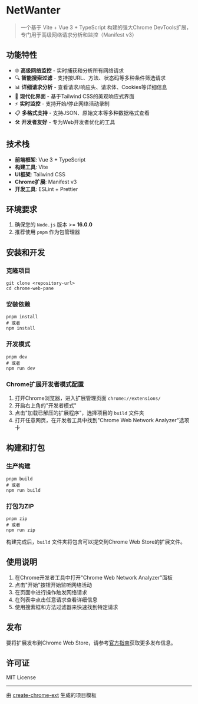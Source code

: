 # NetWanter

> 一个基于 Vite + Vue 3 + TypeScript 构建的强大Chrome DevTools扩展，专门用于高级网络请求分析和监控（Manifest v3）

## 功能特性

- 🌐 **高级网络监控** - 实时捕获和分析所有网络请求
- 🔍 **智能搜索过滤** - 支持按URL、方法、状态码等多种条件筛选请求
- 📊 **详细请求分析** - 查看请求/响应头、请求体、Cookies等详细信息
- 🎨 **现代化界面** - 基于Tailwind CSS的美观响应式界面
- ⚡ **实时监控** - 支持开始/停止网络活动录制
- 📋 **多格式支持** - 支持JSON、原始文本等多种数据格式查看
- 🛠️ **开发者友好** - 专为Web开发者优化的工具

## 技术栈

- **前端框架**: Vue 3 + TypeScript
- **构建工具**: Vite
- **UI框架**: Tailwind CSS
- **Chrome扩展**: Manifest v3
- **开发工具**: ESLint + Prettier

## 环境要求

1. 确保您的 `Node.js` 版本 >= **16.0.0**
2. 推荐使用 `pnpm` 作为包管理器

## 安装和开发

### 克隆项目

```shell
git clone <repository-url>
cd chrome-web-pane
```

### 安装依赖

```shell
pnpm install
# 或者
npm install
```

### 开发模式

```shell
pnpm dev
# 或者
npm run dev
```

### Chrome扩展开发者模式配置

1. 打开Chrome浏览器，进入扩展管理页面 `chrome://extensions/`
2. 开启右上角的"开发者模式"
3. 点击"加载已解压的扩展程序"，选择项目的 `build` 文件夹
4. 打开任意网页，在开发者工具中找到"Chrome Web Network Analyzer"选项卡

## 构建和打包

### 生产构建

```shell
pnpm build
# 或者
npm run build
```

### 打包为ZIP

```shell
pnpm zip
# 或者
npm run zip
```

构建完成后，`build` 文件夹将包含可以提交到Chrome Web Store的扩展文件。

## 使用说明

1. 在Chrome开发者工具中打开"Chrome Web Network Analyzer"面板
2. 点击"开始"按钮开始监听网络活动
3. 在页面中进行操作触发网络请求
4. 在列表中点击任意请求查看详细信息
5. 使用搜索框和方法过滤器来快速找到特定请求

## 发布

要将扩展发布到Chrome Web Store，请参考[官方指南](https://developer.chrome.com/webstore/publish)获取更多发布信息。


## 许可证

MIT License

---

由 [create-chrome-ext](https://github.com/guocaoyi/create-chrome-ext) 生成的项目模板
